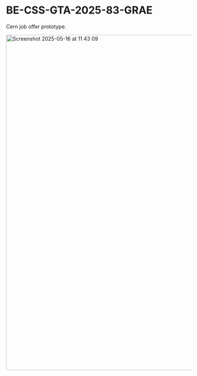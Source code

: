 # BE-CSS-GTA-2025-83-GRAE
Cern job offer prototype.

<img width="912" alt="Screenshot 2025-05-16 at 11 43 09" src="https://github.com/user-attachments/assets/43a2ec44-3e0a-425f-b565-ce540ace57b6" />
